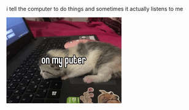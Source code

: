 i tell the computer to do things and sometimes it actually listens to me
<!--START_SECTION:update_image-->
<img src=https://raw.githubusercontent.com/sneakykestrel/sneakykestrel/main/.github/images/puter_2.jpg height="" width="300" align=left alt=kitty />
<!--END_SECTION:update_image-->

